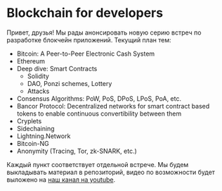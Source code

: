 # Blockchain for developers

Привет, друзья! 
Мы рады анонсировать новую серию встреч по разработке блокчейн приложений.
Текущий план тем:
- Bitcoin: A Peer-to-Peer Electronic Cash System
- Ethereum
- Deep dive: Smart Contracts
  - Solidity
  - DAO, Ponzi schemes, Lottery
  - Attacks
 - Consensus Algorithms: PoW, PoS, DPoS, LPoS, PoA, etc.
 - Bancor Protocol: Decentralized networks for smart contract based tokens to enable continuous convertibility between them
 - Cryplets
 - Sidechaining
 - Lightning.Network
 - Bitcoin-NG
 - Anonymity (Tracing, Tor, zk-SNARK, etc.)

Каждый пункт соответствует отдельной встрече. Мы будем выкладывать материал в репозиторий, видео по возможности будет выложено на [наш канал на youtube](http://bit.ly/GDGNsk-ytb).

